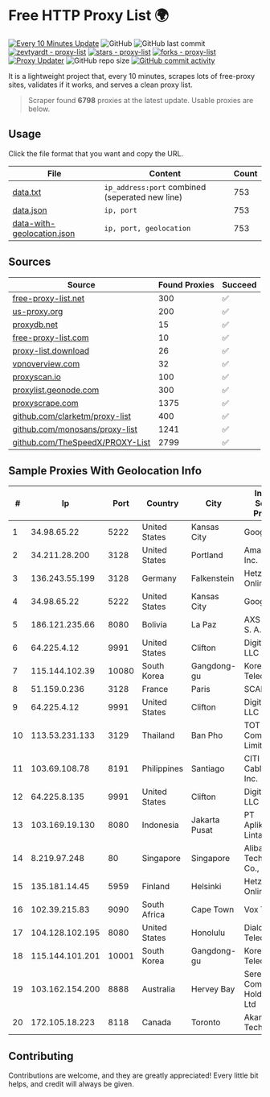 
# Free HTTP Proxy List 🌍

[![Every 10 Minutes Update](https://github.com/mertguvencli/http-proxy-list/actions/workflows/main.yml/badge.svg?branch=main)](https://github.com/mertguvencli/http-proxy-list/actions/workflows/main.yml)
![GitHub](https://img.shields.io/github/license/mertguvencli/http-proxy-list)
![GitHub last commit](https://img.shields.io/github/last-commit/mertguvencli/http-proxy-list)
[![zevtyardt - proxy-list](https://img.shields.io/static/v1?label=zevtyardt&message=proxy-list&color=blue&logo=github)](https://github.com/zevtyardt/proxy-list "Go to GitHub repo")
[![stars - proxy-list](https://img.shields.io/github/stars/zevtyardt/proxy-list?style=social)](https://github.com/zevtyardt/proxy-list)
[![forks - proxy-list](https://img.shields.io/github/forks/zevtyardt/proxy-list?style=social)](https://github.com/zevtyardt/proxy-list)
[![Proxy Updater](https://github.com/zevtyardt/proxy-list/workflows/Proxy%20Updater/badge.svg)](https://github.com/zevtyardt/proxy-list/actions?query=workflow:"Proxy+Updater")
![GitHub repo size](https://img.shields.io/github/repo-size/zevtyardt/proxy-list)
[![GitHub commit activity](https://img.shields.io/github/commit-activity/m/zevtyardt/proxy-list?logo=commits)](https://github.com/zevtyardt/proxy-list/commits/main)

It is a lightweight project that, every 10 minutes, scrapes lots of free-proxy sites, validates if it works, and serves a clean proxy list.

> Scraper found **6798** proxies at the latest update. Usable proxies are below.

## Usage

Click the file format that you want and copy the URL.

|File|Content|Count|
|----|-------|-----|
|[data.txt](https://raw.githubusercontent.com/mertguvencli/http-proxy-list/main/proxy-list/data.txt)|`ip_address:port` combined (seperated new line)|753|
|[data.json](https://raw.githubusercontent.com/mertguvencli/http-proxy-list/main/proxy-list/data.json)|`ip, port`|753|
|[data-with-geolocation.json](https://raw.githubusercontent.com/mertguvencli/http-proxy-list/main/proxy-list/data-with-geolocation.json)|`ip, port, geolocation`|753|

## Sources

|Source|Found Proxies|Succeed|
|------|-------------|-------|
|[free-proxy-list.net](https://free-proxy-list.net)|300|✅|
|[us-proxy.org](https://www.us-proxy.org)|200|✅|
|[proxydb.net](http://proxydb.net)|15|✅|
|[free-proxy-list.com](https://free-proxy-list.com/?page=&port=&type%5B%5D=http&type%5B%5D=https&up_time=0&search=Search)|10|✅|
|[proxy-list.download](https://www.proxy-list.download/HTTP)|26|✅|
|[vpnoverview.com](https://vpnoverview.com/privacy/anonymous-browsing/free-proxy-servers)|32|✅|
|[proxyscan.io](https://www.proxyscan.io)|100|✅|
|[proxylist.geonode.com](https://proxylist.geonode.com/api/proxy-list?limit=300&page=1&sort_by=lastChecked&sort_type=desc&protocols=http,https)|300|✅|
|[proxyscrape.com](https://api.proxyscrape.com/v2/?request=displayproxies&protocol=http&timeout=10000&country=all&ssl=all&anonymity=all)|1375|✅|
|[github.com/clarketm/proxy-list](https://raw.githubusercontent.com/clarketm/proxy-list/master/proxy-list-raw.txt)|400|✅|
|[github.com/monosans/proxy-list](https://raw.githubusercontent.com/monosans/proxy-list/main/proxies/http.txt)|1241|✅|
|[github.com/TheSpeedX/PROXY-List](https://raw.githubusercontent.com/TheSpeedX/PROXY-List/master/http.txt)|2799|✅|


## Sample Proxies With Geolocation Info

|#|Ip|Port|Country|City|Internet Service Provider|
|-|--|----|-------|----|-------------------------|
|1|34.98.65.22|5222|United States|Kansas City|Google LLC|
|2|34.211.28.200|3128|United States|Portland|Amazon.com, Inc.|
|3|136.243.55.199|3128|Germany|Falkenstein|Hetzner Online GmbH|
|4|34.98.65.22|5222|United States|Kansas City|Google LLC|
|5|186.121.235.66|8080|Bolivia|La Paz|AXS Bolivia S. A.|
|6|64.225.4.12|9991|United States|Clifton|DigitalOcean, LLC|
|7|115.144.102.39|10080|South Korea|Gangdong-gu|Korea Telecom|
|8|51.159.0.236|3128|France|Paris|SCALEWAY|
|9|64.225.4.12|9991|United States|Clifton|DigitalOcean, LLC|
|10|113.53.231.133|3129|Thailand|Ban Pho|TOT Public Company Limited|
|11|103.69.108.78|8191|Philippines|Santiago|CITI Cableworld Inc.|
|12|64.225.8.135|9991|United States|Clifton|DigitalOcean, LLC|
|13|103.169.19.130|8080|Indonesia|Jakarta Pusat|PT Aplikanusa Lintasarta|
|14|8.219.97.248|80|Singapore|Singapore|Alibaba (US) Technology Co., Ltd.|
|15|135.181.14.45|5959|Finland|Helsinki|Hetzner Online GmbH|
|16|102.39.215.83|9090|South Africa|Cape Town|Vox Telecom|
|17|104.128.102.195|8080|United States|Honolulu|Dialogix Telecom|
|18|115.144.101.201|10001|South Korea|Gangdong-gu|Korea Telecom|
|19|103.162.154.200|8888|Australia|Hervey Bay|Serenitas Communities Holdings Pty Ltd|
|20|172.105.18.223|8118|Canada|Toronto|Akamai Technologies|



## Contributing

Contributions are welcome, and they are greatly appreciated! Every
little bit helps, and credit will always be given.

